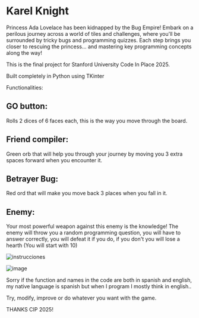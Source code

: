 # Karel Knight

Princess Ada Lovelace has been kidnapped by the Bug Empire! Embark on a perilous journey across a world of tiles and challenges, where you'll be surrounded by tricky bugs and programming quizzes. Each step brings you closer to rescuing the princess… and mastering key programming concepts along the way!

This is the final project for Stanford University Code In Place 2025.

Built completely in Python using TKinter

Functionalities:

## GO button:
Rolls 2 dices of 6 faces each, this is the way you move through the board.

## Friend compiler:
Green orb that will help you through your journey by moving you 3 extra spaces forward when you encounter it.

## Betrayer Bug:
Red ord that will make you move back 3 places when you fall in it.

## Enemy:
Your most powerful weapon against this enemy is the knowledge! The enemy will throw you a random programming question, you will have to answer correctly,
you will defeat it if you do, if you don't you will lose a hearth (You will start with 10)

![instrucciones](https://github.com/user-attachments/assets/b9c6bfa2-0bd4-4dfd-84ff-e7e6274a3433)


![image](https://github.com/user-attachments/assets/f46f975a-1a97-4258-81bc-057b53339850)


Sorry if the function and names in the code are both in spanish and english, my native language is spanish but when I program I mostly think in english..

Try, modify, improve or do whatever you want with the game.

THANKS CIP 2025!


